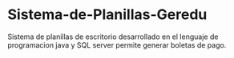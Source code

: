 # Sistema-de-Planillas-Geredu
Sistema de planillas de escritorio desarrollado en el lenguaje de programacion java y SQL server
permite generar boletas de pago.
